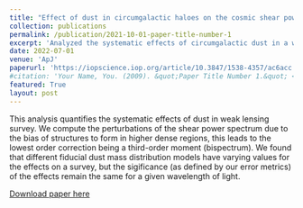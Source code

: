 ```yaml
---
title: "Effect of dust in circumgalactic haloes on the cosmic shear power spectrum"
collection: publications
permalink: /publication/2021-10-01-paper-title-number-1
excerpt: 'Analyzed the systematic effects of circumgalactic dust in a weak lensing survey.'
date: 2022-07-01
venue: 'ApJ'
paperurl: 'https://iopscience.iop.org/article/10.3847/1538-4357/ac6acc'
#citation: 'Your Name, You. (2009). &quot;Paper Title Number 1.&quot; <i>Journal 1</i>. 1(1).'
featured: True
layout: post
---
```

This analysis quantifies the systematic effects of dust in weak lensing survey. We compute the perturbations of the shear power spectrum due to the bias of structures to form in higher dense regions, this leads to the lowest order correction being a third-order moment (bispectrum). We found that different fiducial dust mass distribution models have varying values for the effects on a survey, but the sigificance (as defined by our error metrics) of the effects remain the same for a given wavelength of light.

[Download paper here](https://iopscience.iop.org/article/10.3847/1538-4357/ac6acc)

<!-- Recommended citation: Your Name, You. (2009). "Paper Title Number 1." <i>Journal 1</i>. 1(1). -->
